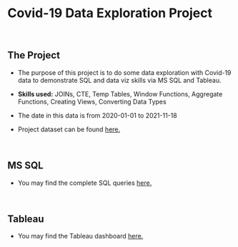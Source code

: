 # Covid-19 Data Exploration Project

&nbsp;

## The Project

- The purpose of this project is to do some data exploration with Covid-19 data to demonstrate SQL and data viz skills via MS SQL and Tableau.

- <strong>Skills used:</strong> JOINs, CTE, Temp Tables, Window Functions, Aggregate Functions, Creating Views, Converting Data Types

- The date in this data is from 2020-01-01 to 2021-11-18

- Project dataset can be found [here.](https://ourworldindata.org/covid-deaths)

 &nbsp;
 
 ## MS SQL
 
 - You may find the complete SQL queries [here.](https://github.com/PeterTO20/Portfolio-Projects/blob/Covid-19-Project-SQL-Queries/Covid-19%20Data%20(SQL%20Data%20Exploration).sql)
 
  &nbsp;
  
 ## Tableau
 
 - You may find the Tableau dashboard [here.](https://public.tableau.com/app/profile/peter.masternak/viz/Portfolio_Project_Covid_1/Dashboard1?publish=yes)
